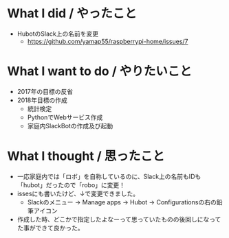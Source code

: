 # What I did / やったこと
- HubotのSlack上の名前を変更
  - https://github.com/yamap55/raspberrypi-home/issues/7

# What I want to do / やりたいこと
- 2017年の目標の反省
- 2018年目標の作成
  - 統計検定
  - PythonでWebサービス作成
  - 家庭内SlackBotの作成及び起動

# What I thought / 思ったこと
- 一応家庭内では「ロボ」を自称しているのに、Slack上の名前もIDも「hubot」だったので「robo」に変更！
- issesにも書いたけど、↓で変更できました。
  - Slackのメニュー → Manage apps → Hubot → Configurationsの右の鉛筆アイコン
- 作成した時、どこかで指定したよなーって思っていたものの後回しになってた事ができて良かった。
